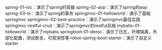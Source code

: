 spring-01-ioc：演示了spring的容器
spring-02-aop：演示了spring的aop
spring-03-tx：演示了spring的事务
springmvc-01-helloworld：演示了基础springmvc
springmvc-02-best-practice：演示了springmvc最佳实践
springmvc-restful-crud：演示了springmvc的restful风格
mybatis-01-helloworld：演示了mybatis
springboot-01-demo：演示了日志，环境隔离，外部化配置，测试断言，可观测性等
robot-spring-boot-starter：演示了自定义starter
